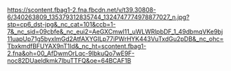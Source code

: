 https://scontent.fbag1-2.fna.fbcdn.net/v/t39.30808-6/340263809_135379312835744_1324747774978877027_n.jpg?stp=cp6_dst-jpg&_nc_cat=101&ccb=1-7&_nc_sid=09cbfe&_nc_eui2=AeGXCmwI11_uWLWRlpbDF_1_49dbmqVKe9bj11uapUp71g5byxlmGd2AtfAXYGILp77iPWrHYK443VuTxdGu2pDB&_nc_ohc=TbxkmdfBFUYAX9nT1Id&_nc_ht=scontent.fbag1-2.fna&oh=00_AfDwmOrLqc-9IbkuQo7wE9F-noc82DUaeldkmk7IbuTTFQ&oe=64BCAF1B

